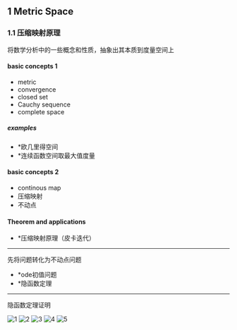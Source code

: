 ## 1 Metric Space

### 1.1 压缩映射原理

将数学分析中的一些概念和性质，抽象出其本质到度量空间上

#### basic concepts 1

- metric
- convergence
- closed set
- Cauchy sequence
- complete space

##### examples

- *欧几里得空间
- *连续函数空间取最大值度量

#### basic concepts 2

- continous map
- 压缩映射
- 不动点

#### Theorem and applications

- *压缩映射原理（皮卡迭代）

---

先将问题转化为不动点问题

- *ode初值问题
- *隐函数定理

---

隐函数定理证明

![1](./第一章/1.1/隐函数定理1.jpg)
![2](./第一章/1.1/隐函数定理2.jpg)
![3](./第一章/1.1/隐函数定理3.jpg)
![4](./第一章/1.1/隐函数定理4.jpg)
![5](./第一章/1.1/隐函数定理5.jpg)
